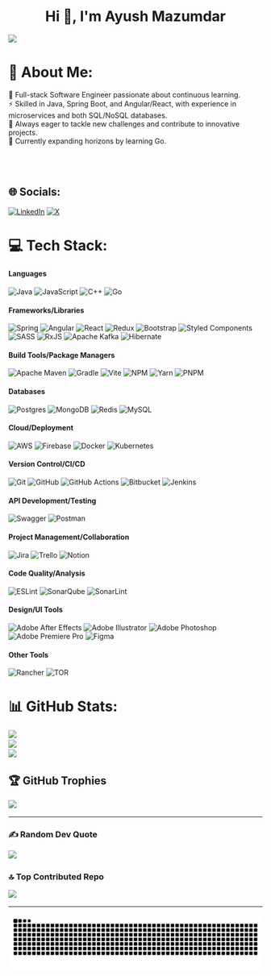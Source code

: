 <h1 align="center">Hi 👋, I'm Ayush Mazumdar</h1>

[![](https://visitcount.itsvg.in/api?id=ayushmz29&icon=3&color=4)](https://visitcount.itsvg.in)

# 💫 About Me:
🌱 Full-stack Software Engineer passionate about continuous learning. <br>⚡ Skilled in Java, Spring Boot, and Angular/React, with experience in microservices and both SQL/NoSQL databases. <br>👯 Always eager to tackle new challenges and contribute to innovative projects.<br>🔭 Currently expanding horizons by learning Go.<br><br><br><br>


## 🌐 Socials:
[![LinkedIn](https://img.shields.io/badge/LinkedIn-%230077B5.svg?logo=linkedin&logoColor=white)](https://linkedin.com/in/ayushmz29) [![X](https://img.shields.io/badge/X-black.svg?logo=X&logoColor=white)](https://x.com/ayushh29) 

# 💻 Tech Stack:
#### Languages
![Java](https://img.shields.io/badge/-Java-000?style=for-the-badge&logo=openjdk&logoColor=ED8B00)
![JavaScript](https://img.shields.io/badge/-JavaScript-000?style=for-the-badge&logo=javascript&logoColor=F7DF1E)
![C++](https://img.shields.io/badge/-C++-000?style=for-the-badge&logo=c%2B%2B&logoColor=00599C)
![Go](https://img.shields.io/badge/-Go-000?style=for-the-badge&logo=go&logoColor=00ADD8)

#### Frameworks/Libraries
![Spring](https://img.shields.io/badge/-Spring-000?style=for-the-badge&logo=spring&logoColor=6DB33F)
![Angular](https://img.shields.io/badge/-Angular-000?style=for-the-badge&logo=angular&logoColor=DD0031)
![React](https://img.shields.io/badge/-React-000?style=for-the-badge&logo=react&logoColor=61DAFB)
![Redux](https://img.shields.io/badge/-Redux-000?style=for-the-badge&logo=redux&logoColor=764ABC)
![Bootstrap](https://img.shields.io/badge/-Bootstrap-000?style=for-the-badge&logo=bootstrap&logoColor=7952B3)
![Styled Components](https://img.shields.io/badge/-Styled_Components-000?style=for-the-badge&logo=styled-components&logoColor=DB7093)
![SASS](https://img.shields.io/badge/-SASS-000?style=for-the-badge&logo=sass&logoColor=CC6699)
![RxJS](https://img.shields.io/badge/-RxJS-000?style=for-the-badge&logo=reactivex&logoColor=B7178C)
![Apache Kafka](https://img.shields.io/badge/-Apache_Kafka-000?style=for-the-badge&logo=apache-kafka&logoColor=231F20)
![Hibernate](https://img.shields.io/badge/-Hibernate-000?style=for-the-badge&logo=hibernate&logoColor=59666C)

#### Build Tools/Package Managers
![Apache Maven](https://img.shields.io/badge/-Apache_Maven-000?style=for-the-badge&logo=apache-maven&logoColor=C71A36)
![Gradle](https://img.shields.io/badge/-Gradle-000?style=for-the-badge&logo=gradle&logoColor=02303A)
![Vite](https://img.shields.io/badge/-Vite-000?style=for-the-badge&logo=vite&logoColor=646CFF)
![NPM](https://img.shields.io/badge/-NPM-000?style=for-the-badge&logo=npm&logoColor=CB3837)
![Yarn](https://img.shields.io/badge/-Yarn-000?style=for-the-badge&logo=yarn&logoColor=2C8EBB)
![PNPM](https://img.shields.io/badge/-PNPM-000?style=for-the-badge&logo=pnpm&logoColor=f69220)

#### Databases
![Postgres](https://img.shields.io/badge/-Postgres-000?style=for-the-badge&logo=postgresql&logoColor=316192)
![MongoDB](https://img.shields.io/badge/-MongoDB-000?style=for-the-badge&logo=mongodb&logoColor=47A248)
![Redis](https://img.shields.io/badge/-Redis-000?style=for-the-badge&logo=redis&logoColor=DC382D)
![MySQL](https://img.shields.io/badge/-MySQL-000?style=for-the-badge&logo=mysql&logoColor=4479A1)

#### Cloud/Deployment
![AWS](https://img.shields.io/badge/-AWS-000?style=for-the-badge&logo=amazon-aws&logoColor=FF9900)
![Firebase](https://img.shields.io/badge/-Firebase-000?style=for-the-badge&logo=firebase&logoColor=FFCA28)
![Docker](https://img.shields.io/badge/-Docker-000?style=for-the-badge&logo=docker&logoColor=2496ED)
![Kubernetes](https://img.shields.io/badge/-Kubernetes-000?style=for-the-badge&logo=kubernetes&logoColor=326CE5)

#### Version Control/CI/CD
![Git](https://img.shields.io/badge/-Git-000?style=for-the-badge&logo=git&logoColor=F05032)
![GitHub](https://img.shields.io/badge/-GitHub-000?style=for-the-badge&logo=github&logoColor=white)
![GitHub Actions](https://img.shields.io/badge/-GitHub_Actions-000?style=for-the-badge&logo=github-actions&logoColor=2088FF)
![Bitbucket](https://img.shields.io/badge/-Bitbucket-000?style=for-the-badge&logo=bitbucket&logoColor=0052CC)
![Jenkins](https://img.shields.io/badge/-Jenkins-000?style=for-the-badge&logo=jenkins&logoColor=D24939)

#### API Development/Testing
![Swagger](https://img.shields.io/badge/-Swagger-000?style=for-the-badge&logo=swagger&logoColor=85EA2D)
![Postman](https://img.shields.io/badge/-Postman-000?style=for-the-badge&logo=postman&logoColor=FF6C37)

#### Project Management/Collaboration
![Jira](https://img.shields.io/badge/-Jira-000?style=for-the-badge&logo=jira&logoColor=0052CC)
![Trello](https://img.shields.io/badge/-Trello-000?style=for-the-badge&logo=trello&logoColor=0052CC)
![Notion](https://img.shields.io/badge/-Notion-000?style=for-the-badge&logo=notion&logoColor=white)

#### Code Quality/Analysis
![ESLint](https://img.shields.io/badge/-ESLint-000?style=for-the-badge&logo=eslint&logoColor=4B32C3)
![SonarQube](https://img.shields.io/badge/-SonarQube-000?style=for-the-badge&logo=sonarqube&logoColor=4E9BCD)
![SonarLint](https://img.shields.io/badge/-SonarLint-000?style=for-the-badge&logo=sonarlint&logoColor=CB2029)

#### Design/UI Tools
![Adobe After Effects](https://img.shields.io/badge/-Adobe_After_Effects-000?style=for-the-badge&logo=adobe-after-effects&logoColor=9999FF)
![Adobe Illustrator](https://img.shields.io/badge/-Adobe_Illustrator-000?style=for-the-badge&logo=adobe-illustrator&logoColor=FF9A00)
![Adobe Photoshop](https://img.shields.io/badge/-Adobe_Photoshop-000?style=for-the-badge&logo=adobe-photoshop&logoColor=31A8FF)
![Adobe Premiere Pro](https://img.shields.io/badge/-Adobe_Premiere_Pro-000?style=for-the-badge&logo=adobe-premiere-pro&logoColor=9999FF)
![Figma](https://img.shields.io/badge/-Figma-000?style=for-the-badge&logo=figma&logoColor=F24E1E)

#### Other Tools
![Rancher](https://img.shields.io/badge/rancher-%230075A8.svg?style=for-the-badge&logo=rancher&logoColor=white) 
![TOR](https://img.shields.io/badge/tor-%237E4798.svg?style=for-the-badge&logo=tor-project&logoColor=white)

# 📊 GitHub Stats:
![](https://github-readme-stats.vercel.app/api?username=ayushmz29&theme=onedark&hide_border=false&include_all_commits=true&count_private=true)<br/>
![](https://github-readme-streak-stats.herokuapp.com/?user=ayushmz29&theme=onedark&hide_border=false)<br/>
![](https://github-readme-stats.vercel.app/api/top-langs/?username=ayushmz29&theme=onedark&hide_border=false&include_all_commits=true&count_private=true&layout=compact)

## 🏆 GitHub Trophies
![](https://github-profile-trophy.vercel.app/?username=ayushmz29&theme=onedark&no-frame=false&no-bg=false&margin-w=4)

---

### ✍️ Random Dev Quote
![](https://quotes-github-readme.vercel.app/api?type=horizontal&theme=gruvbox)

### 🔝 Top Contributed Repo
![](https://github-contributor-stats.vercel.app/api?username=ayushmz29&limit=5&theme=onedark&combine_all_yearly_contributions=true)

---

<p align="center">
<img src="https://github.com/ayushmz29/ayushmz29/blob/output/github-contribution-grid-snake.svg">
</p>
